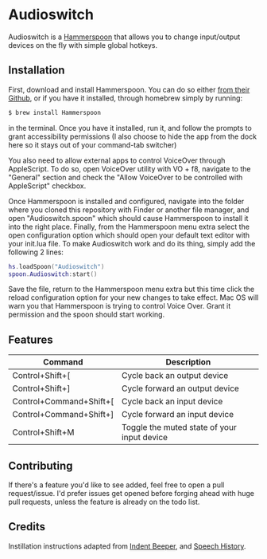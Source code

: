 # Audioswitch

Audioswitch is a [Hammerspoon](https://www.hammerspoon.org) that allows you to change input/output devices on the fly with simple global hotkeys.

## Installation

First, download and install Hammerspoon. You can do so either [from their Github](https://github.com/Hammerspoon/hammerspoon/releases/latest), or if you have it installed, through homebrew simply by running:

```bash
$ brew install Hammerspoon
```

in the terminal. Once you have it installed, run it, and follow the prompts to grant accessibility permissions (I also choose to hide the app from the dock here so it stays out of your command-tab switcher)

You also need to allow external apps to control VoiceOver through AppleScript. To do so, open VoiceOver utility with VO + f8, navigate to the "General" section and check the "Allow VoiceOver to be controlled with AppleScript" checkbox.

Once Hammerspoon is installed and configured, navigate into the folder where you cloned this repository with Finder or another file manager, and open "Audioswitch.spoon" which should cause Hammerspoon to install it into the right place. Finally, from the Hammerspoon menu extra select the open configuration option which should open your default text editor with your init.lua file. To make Audioswitch work and do its thing, simply add the following 2 lines:

```lua
hs.loadSpoon("Audioswitch")
spoon.Audioswitch:start()
```

Save the file, return to the Hammerspoon menu extra but this time click the reload configuration option for your new changes to take effect. Mac OS will warn you that Hammerspoon is trying to control Voice Over. Grant it permission and the spoon should start working.

## Features

| Command | Description |
| --- | --- |
| Control+Shift+[ | Cycle back an output device |
| Control+Shift+] | Cycle forward an output device |
| Control+Command+Shift+[ | Cycle back an input device |
| Control+Command+Shift+] | Cycle forward an input device |
| Control+Shift+M | Toggle the muted state of your input device |

## Contributing

If there's a feature you'd like to see added, feel free to open a pull request/issue. I'd prefer issues get opened before forging ahead with huge pull requests, unless the feature is already on the todo list.

## Credits

Instillation instructions adapted from [Indent Beeper](https://github.com/pitermach/IndentBeeper), and [Speech History](http://github.com/mikolysz/speech-history).
